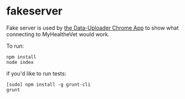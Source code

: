 # fakeserver

Fake server is used by [the Data-Uploader Chrome App](http://github.com/Amida-Tech/data-uploader) to show what connecting to MyHealtheVet would work.

To run:

```
npm install
node index
```

if you'd like to run tests:
```
[sudo] npm install -g grunt-cli
grunt
```
